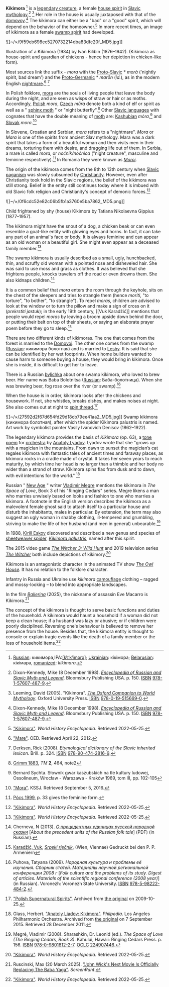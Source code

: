 
**Kikimora** [^1] is a [legendary creature](https://en.m.wikipedia.org/wiki/Legendary_creature "Legendary creature"), a female [house spirit](https://en.m.wikipedia.org/wiki/House_spirit "House spirit") in [Slavic mythology](https://en.m.wikipedia.org/wiki/Slavic_mythology "Slavic mythology").[^2] [^3] Her role in the house is usually juxtaposed with that of the [domovoy](https://en.m.wikipedia.org/wiki/Domovoy "Domovoy").[^2] The kikimora can either be a "bad" or a "good" spirit, which will depend on the behavior of the homeowner.[^4] In more recent times, an image of kikimora as a female [swamp spirit](https://en.m.wikipedia.org/wiki/Swamp_spirit "Swamp spirit") had developed.

![[~/×/9f59eb698ec5270732214dba83dfc20f_MD5.jpg]]

Illustration of a Kikimora (1934) by Ivan Bilibin (1876–1942). (Kikimora as house-spirit and guardian of chickens - hence her depiction in chicken-like form).

Most sources link the suffix - *mora* with the [Proto-Slavic](https://en.m.wikipedia.org/wiki/Proto-Slavic "Proto-Slavic") \* *morà* ('nightly spirit, bad dream') and the [Proto-Germanic](https://en.m.wikipedia.org/wiki/Proto-Germanic "Proto-Germanic") \* *marōn* (*id.*), as in the modern English [nightmare](https://en.m.wikipedia.org/wiki/Nightmare "Nightmare").[^5] [^6]

In Polish folklore, [mora](https://en.m.wikipedia.org/wiki/Mora_\(mythology\) "Mora (mythology)") are the souls of living people that leave the body during the night, and are seen as wisps of straw or hair or as moths. Accordingly, [Polish](https://en.m.wikipedia.org/wiki/Polish_language "Polish language") *mora*, [Czech](https://en.m.wikipedia.org/wiki/Czech_language "Czech language") *můra* denote both a kind of elf or spirit as well as a " [sphinx moth](https://en.m.wikipedia.org/wiki/Sphinx_moth "Sphinx moth") " or "night butterfly".[^7] Other [Slavic languages](https://en.m.wikipedia.org/wiki/Slavic_languages "Slavic languages") with cognates that have the double meaning of [moth](https://en.m.wikipedia.org/wiki/Moth "Moth") are: [Kashubian](https://en.m.wikipedia.org/wiki/Kashubian_language "Kashubian language") *mòra*,[^8] and [Slovak](https://en.m.wikipedia.org/wiki/Slovak_language "Slovak language") *mora*.[^9]

In Slovene, Croatian and Serbian, *mora* refers to a "nightmare". *Mora* or *Mara* is one of the spirits from ancient Slav mythology. Mara was a dark spirit that takes a form of a beautiful woman and then visits men in their dreams, torturing them with desire, and dragging life out of them. In Serbia, a mare is called *mora*, or *noćnik/noćnica* ("night creature", masculine and feminine respectively).[^10] In Romania they were known as *[Moroi](https://en.m.wikipedia.org/wiki/Moroi "Moroi")*.

The origin of the kikimora comes from the 8th to 13th century when [Slavic paganism](https://en.m.wikipedia.org/wiki/Slavic_paganism "Slavic paganism") was slowly subsumed by [Christianity](https://en.m.wikipedia.org/wiki/Christianity "Christianity"). However, even after Christianity took hold in the Slavic regions, the belief of the kikimora was still strong. Belief in the entity still continues today where it is imbued with old Slavic folk religion and Christianity's concept of demonic forces.[^4]

![[~/×/0f6cdc52e82c06b5fb1a3760e5ba7862_MD5.png]]

Child frightened by shy (house) Kikimora by Tatiana Nikolaevna Gippius (1877–1957).

The kikimora might have the snout of a dog, a chicken beak or can even resemble a goat-like entity with glowing eyes and horns. In fact, it can take any part of an animal's face or body. It is always feminine and can appear as an old woman or a beautiful girl. She might even appear as a deceased family member.[^4]

The swamp kikimora is usually described as a small, ugly, hunchbacked, thin, and scruffy old woman with a pointed nose and disheveled hair. She was said to use moss and grass as clothes. It was believed that she frightens people, knocks travelers off the road or even drowns them. She also kidnaps children.[^11]

It is a common belief that *mora* enters the room through the keyhole, sits on the chest of the sleepers and tries to strangle them (hence *moriti*, "to torture", "to bother", "to strangle"). To repel *moras*, children are advised to look at the window or to turn the pillow and make a sign of cross on it (*prekrstiti jastuk*); in the early 19th century, [[Vuk Karadžić]] mentions that people would repel *moras* by leaving a broom upside down behind the door, or putting their belt on top of their sheets, or saying an elaborate prayer poem before they go to sleep.[^12]

There are two different kinds of kikimoras. The one that comes from the forest is married to the [Domovoi](https://en.m.wikipedia.org/wiki/Domovoi "Domovoi"). The other one comes from the swamp ([Russian](https://en.m.wikipedia.org/wiki/Russian_language "Russian language"): кикимора болотная) and is married to [Leshy](https://en.m.wikipedia.org/wiki/Leshy "Leshy"). It is said that she can be identified by her wet footprints. When home builders wanted to cause harm to someone buying a house, they would bring in kikimora. Once she is inside, it is difficult to get her to leave.

There is a Russian [bylichka](https://en.m.wikipedia.org/wiki/Bailichka "Bailichka") about one swamp kikimora, who loved to brew beer. Her name was Baba Bolotnitsa ([Russian](https://en.m.wikipedia.org/wiki/Russian_language "Russian language"): Баба-болотница). When she was brewing beer, fog rose over the river (or swamp).[^13]

When the house is in order, kikimora looks after the chickens and housework. If not, she whistles, breaks dishes, and makes noises at night. She also comes out at night to [spin thread](https://en.m.wikipedia.org/wiki/Spinning_\(textiles\) "Spinning (textiles)").[^14]

![[~/×/27592d2f67d654fd29d18cb79ee41aa2_MD5.jpg]]
Swamp kikimora (кикимора болотная), after which the spider Kikimora palustris is named. Art work by symbolist painter Vasily Ivanovich Denisov (1862–1922).

The legendary kikimora provides the basis of *Kikimora* (op. 63), a [tone poem](https://en.m.wikipedia.org/wiki/Tone_poem "Tone poem") for [orchestra](https://en.m.wikipedia.org/wiki/Orchestra "Orchestra") by [Anatoly Lyadov](https://en.m.wikipedia.org/wiki/Anatoly_Lyadov "Anatoly Lyadov"). Lyadov wrote that she "grows up with a magician in the mountains. From dawn to sunset the magician’s cat regales kikimora with fantastic tales of ancient times and faraway places, as kikimora rocks in a cradle made of crystal. It takes her seven years to reach maturity, by which time her head is no larger than a thimble and her body no wider than a strand of straw. Kikimora spins flax from dusk and to dawn, with evil intentions for the world." [^15]

Russian " [New Age](https://en.m.wikipedia.org/wiki/New_Age "New Age") " writer [Vladimir Megre](https://en.m.wikipedia.org/wiki/Vladimir_Megre "Vladimir Megre") mentions the kikimora in *The Space of Love*, Book 3 of his "Ringing Cedars" series. Megre likens a man who marries unwisely based on looks and fashion to one who marries a kikimora. A footnote in the English version describes the kikimora as a malevolent female ghost said to attach itself to a particular house and disturb the inhabitants, males in particular. By extension, the term may also suggest an ugly woman in shabby clothing, ill-tempered and grumbling, striving to make the life of her husband (and men in general) unbearable.[^16]

In 1988, [Kirill Eskov](https://en.m.wikipedia.org/wiki/Kirill_Eskov "Kirill Eskov") discovered and described a new genus and species of [sheetweaver spider](https://en.m.wikipedia.org/wiki/Linyphiidae "Linyphiidae"), *[Kikimora palustris](https://en.m.wikipedia.org/wiki/Kikimora_palustris "Kikimora palustris")*, named after this spirit.

The 2015 video game *[The Witcher 3: Wild Hunt](https://en.m.wikipedia.org/wiki/The_Witcher_3:_Wild_Hunt "The Witcher 3: Wild Hunt")* and 2019 television series *[The Witcher](https://en.m.wikipedia.org/wiki/The_Witcher_\(TV_series\) "The Witcher (TV series)")* both include depictions of kikimory.[^4]

Kikimora is an antagonistic character in the animated TV show *[The Owl House](https://en.m.wikipedia.org/wiki/The_Owl_House "The Owl House")*. It has no relation to the folklore character.

Infantry in Russia and Ukraine use *kikimora* [camouflage](https://en.m.wikipedia.org/wiki/Camouflage "Camouflage") clothing – ragged and mossy-looking – to blend into appropriate landscapes.

In the film *[Ballerina](https://en.m.wikipedia.org/wiki/Ballerina_\(2025_film\) "Ballerina (2025 film)")* (2025), the nickname of assassin Eve Macarro is Kikimora.[^17]

The concept of the kikimora is thought to serve basic functions and duties of the household. A kikimora would haunt a household if a woman did not keep a clean house; if a husband was lazy or abusive; or if children were poorly disciplined. Reversing one's behaviour is believed to remove her presence from the house. Besides that, the kikimora entity is thought to console or explain tragic events like the death of a family member or the loss of household items.[^4]

[^1]: [Russian](https://en.m.wikipedia.org/wiki/Russian_language "Russian language"): кикимора,IPA:[\[kʲɪˈkʲimərə\]](https://en.m.wikipedia.org/wiki/Help:IPA/Russian "Help:IPA/Russian"); [Ukrainian](https://en.m.wikipedia.org/wiki/Ukrainian_language "Ukrainian language"): кікімора; [Belarusian](https://en.m.wikipedia.org/wiki/Belarusian_language "Belarusian language"): кікімара, [romanized](https://en.m.wikipedia.org/wiki/Romanization_of_Belarusian "Romanization of Belarusian"): *kikimara*.

[^2]: Dixon-Kennedy, Mike (8 December 1998). [*Encyclopedia of Russian and Slavic Myth and Legend*](https://www.google.com/books/edition/_/S73OEAAAQBAJ?hl=en&sa=X&ved=2ahUKEwimkY643OmNAxV-hv0HHZIIGA8Q7_IDegQIEBAE). Bloomsbury Publishing USA. p. 150. [ISBN](https://en.m.wikipedia.org/wiki/ISBN_\(identifier\) "ISBN (identifier)") [978-1-57607-487-9](https://en.m.wikipedia.org/wiki/Special:BookSources/978-1-57607-487-9 "Special:BookSources/978-1-57607-487-9").

[^3]: Leeming, David (2005). "Kikimora". [*The Oxford Companion to World Mythology*](https://www.oxfordreference.com/display/10.1093/acref/9780195156690.001.0001/acref-9780195156690-e-880). Oxford University Press. [ISBN](https://en.m.wikipedia.org/wiki/ISBN_\(identifier\) "ISBN (identifier)") [978-0-19-515669-0](https://en.m.wikipedia.org/wiki/Special:BookSources/978-0-19-515669-0 "Special:BookSources/978-0-19-515669-0").

[^4]: ["Kikimora"](https://www.worldhistory.org/Kikimora/). *World History Encyclopedia*. Retrieved 2022-05-25.

[^5]: ["Mare"](http://www.oed.com/view/Entry/113993#eid38054585). OED. Retrieved April 22, 2012.

[^6]: Derksen, Rick (2008). *Etymological dictionary of the Slavic inherited lexicon*. Brill. p. 324. [ISBN](https://en.m.wikipedia.org/wiki/ISBN_\(identifier\) "ISBN (identifier)") [978-90-474-2816-9](https://en.m.wikipedia.org/wiki/Special:BookSources/978-90-474-2816-9 "Special:BookSources/978-90-474-2816-9").

[^7]: [Grimm 1883](https://en.m.wikipedia.org/wiki/#CITEREFGrimm1883), *TM* **2**, 464, note2

[^8]: Bernard Sychta. Słownik gwar kaszubskich na tle kultury ludowej, Ossolineum, Wrocław - Warszawa - Kraków 1969, tom III, pp. 102-105

[^9]: ["Mora"](http://slovniky.juls.savba.sk/?w=mora&d=kssj4). KSSJ. Retrieved September 5, 2016.

[^10]: [Pócs 1999](https://en.m.wikipedia.org/wiki/#CITEREFP%C3%B3cs1999), p. 33 gives the feminine form.

[^11]: Cherneva, N (2013). [*О прецедентных единицах русской народной сказки*](http://www.master-rki.net/docs/Cheo042013_Cherneva_2.pdf) \[*About the precedent units of the Russian folk tale*\] (PDF) (in Russian).

[^12]: [Karadžić, Vuk](https://en.m.wikipedia.org/wiki/Vuk_Karad%C5%BEi%C4%87 "Vuk Karadžić"), [*Srpski rječnik*](https://archive.org/details/srpskirjecnik00kara/page/n7/mode/2up), (Wien, Viennae) Gedruckt bei den P. P. Armeniern

[^13]: Puhova, Tatyana (2009). *Народная культура и проблемы её изучения. Сборник статей. Материалы научной региональной конференции 2008 г* \[*Folk culture and the problems of its study. Digest of articles. Materials of the scientific regional conference (2008 year)*\] (in Russian). Voronezh: Voronezh State University. [ISBN](https://en.m.wikipedia.org/wiki/ISBN_\(identifier\) "ISBN (identifier)") [978-5-98222-484-2](https://en.m.wikipedia.org/wiki/Special:BookSources/978-5-98222-484-2 "Special:BookSources/978-5-98222-484-2").

[^14]: ["Polish Supernatural Spirits"](https://web.archive.org/web/20091025013823/http://geocities.com/mabcosmic/polish/pspirits.html). Archived from [the original](http://www.geocities.com/mabcosmic/polish/pspirits.html) on 2009-10-25.

[^15]: Glass, Herbert. ["Anatoly Liadov: Kikimora"](https://web.archive.org/web/20150907003727/http://www.laphil.com/philpedia/music/kikimora-anatoly-liadov). *Philpedia*. Los Angeles Philharmonic Orchestra. Archived from [the original](http://www.laphil.com/music/piece_detail.cfm?id=32) on 7 September 2015. Retrieved 28 December 2011.

[^16]: Megré, Vladimir (2008). Sharashkin, Dr. Leonid (ed.). *The Space of Love (The Ringing Cedars, Book 3)*. Kahului, Hawaii: Ringing Cedars Press. p. 156. [ISBN](https://en.m.wikipedia.org/wiki/ISBN_\(identifier\) "ISBN (identifier)") [978-0-9801812-2-7](https://en.m.wikipedia.org/wiki/Special:BookSources/978-0-9801812-2-7 "Special:BookSources/978-0-9801812-2-7"). [OCLC](https://en.m.wikipedia.org/wiki/OCLC_\(identifier\) "OCLC (identifier)") [224907446](https://search.worldcat.org/oclc/224907446).

[^17]: Ruscinski, Max (20 March 2025). ["John Wick's Next Movie Is Officially Replacing The Baba Yaga"](https://screenrant.com/john-wick-ballerina-kikimora-baba-yaga-replacement-op-ed/). *ScreenRant*.